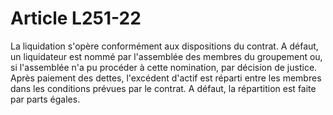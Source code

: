 # Article L251-22

La liquidation s'opère conformément aux dispositions du contrat. A défaut, un liquidateur est nommé par l'assemblée des membres du groupement ou, si l'assemblée n'a pu procéder à cette nomination, par décision de justice.   Après paiement des dettes, l'excédent d'actif est réparti entre les membres dans les conditions prévues par le contrat. A défaut, la répartition est faite par parts égales.